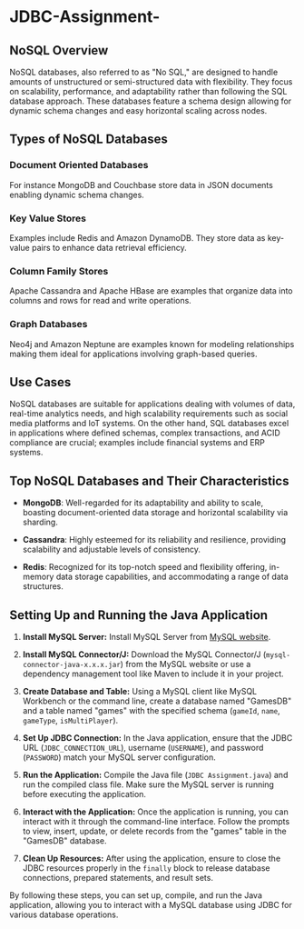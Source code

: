 # JDBC-Assignment-

## NoSQL Overview

NoSQL databases, also referred to as "No SQL," are designed to handle amounts of unstructured or semi-structured data with flexibility. They focus on scalability, performance, and adaptability rather than following the SQL database approach. These databases feature a schema design allowing for dynamic schema changes and easy horizontal scaling across nodes.

## Types of NoSQL Databases

### Document Oriented Databases

For instance MongoDB and Couchbase store data in JSON documents enabling dynamic schema changes.

### Key Value Stores

Examples include Redis and Amazon DynamoDB. They store data as key-value pairs to enhance data retrieval efficiency.

### Column Family Stores

Apache Cassandra and Apache HBase are examples that organize data into columns and rows for read and write operations.

### Graph Databases

Neo4j and Amazon Neptune are examples known for modeling relationships making them ideal for applications involving graph-based queries.

## Use Cases

NoSQL databases are suitable for applications dealing with volumes of data, real-time analytics needs, and high scalability requirements such as social media platforms and IoT systems. On the other hand, SQL databases excel in applications where defined schemas, complex transactions, and ACID compliance are crucial; examples include financial systems and ERP systems.

## Top NoSQL Databases and Their Characteristics

- **MongoDB**: Well-regarded for its adaptability and ability to scale, boasting document-oriented data storage and horizontal scalability via sharding.
  
- **Cassandra**: Highly esteemed for its reliability and resilience, providing scalability and adjustable levels of consistency.
  
- **Redis**: Recognized for its top-notch speed and flexibility offering, in-memory data storage capabilities, and accommodating a range of data structures.


## Setting Up and Running the Java Application

1. **Install MySQL Server:** Install MySQL Server from [MySQL website](https://www.mysql.com/).

2. **Install MySQL Connector/J:** Download the MySQL Connector/J (`mysql-connector-java-x.x.x.jar`) from the MySQL website or use a dependency management tool like Maven to include it in your project.

3. **Create Database and Table:** Using a MySQL client like MySQL Workbench or the command line, create a database named "GamesDB" and a table named "games" with the specified schema (`gameId`, `name`, `gameType`, `isMultiPlayer`).

4. **Set Up JDBC Connection:** In the Java application, ensure that the JDBC URL (`JDBC_CONNECTION_URL`), username (`USERNAME`), and password (`PASSWORD`) match your MySQL server configuration.

5. **Run the Application:** Compile the Java file (`JDBC Assignment.java`) and run the compiled class file. Make sure the MySQL server is running before executing the application.

6. **Interact with the Application:** Once the application is running, you can interact with it through the command-line interface. Follow the prompts to view, insert, update, or delete records from the "games" table in the "GamesDB" database.

7. **Clean Up Resources:** After using the application, ensure to close the JDBC resources properly in the `finally` block to release database connections, prepared statements, and result sets.

By following these steps, you can set up, compile, and run the Java application, allowing you to interact with a MySQL database using JDBC for various database operations.
